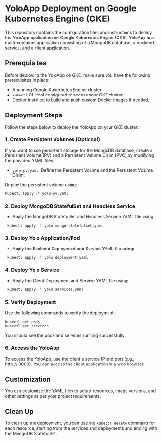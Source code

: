 # YoloApp Deployment on Google Kubernetes Engine (GKE)

This repository contains the configuration files and instructions to deploy the YoloApp application on Google Kubernetes Engine (GKE). YoloApp is a multi-container application consisting of a MongoDB database, a backend service, and a client application.

## Prerequisites

Before deploying the YoloApp on GKE, make sure you have the following prerequisites in place:

- A running Google Kubernetes Engine cluster.
- `kubectl` CLI tool configured to access your GKE cluster.
- Docker installed to build and push custom Docker images if needed.

## Deployment Steps

Follow the steps below to deploy the YoloApp on your GKE cluster:
### 1. Create Persistent Volumes (Optional)

If you want to use persistent storage for the MongoDB database, create a Persistent Volume (PV) and a Persistent Volume Claim (PVC) by modifying the provided YAML files:

- `yolo-pv.yaml`: Define the Persistent Volume and the Persistent Volume Claim.

Deploy the persistent volume using:
```bash
kubectl apply -f yolo-pv.yaml
```

### 2. Deploy MongoDB StatefulSet and Headless Service

- Apply the MongoDB StatefulSet and Headless Service YAML file using
```bash
 kubectl apply -f yolo-mongo-statefulset.yaml
 ```

### 3. Deploy Yolo Application/Pod

- Apply the Backend Deployment and Service YAML file using:
```bash
 kubectl apply -f yolo-deployment.yaml
 ```

### 4. Deploy Yolo Service

- Apply the Client Deployment and Service YAML file using:
```bash
 kubectl apply -f yolo-services.yaml
 ```


### 5. Verify Deployment

Use the following commands to verify the deployment:

```bash
kubectl get pods
kubectl get services
```
You should see the pods and services running successfully.

### 6. Access the YoloApp
To access the YoloApp, use the client's service IP and port (e.g., http://<Client-Service-IP>:3000). You can access the client application in a web browser.

## Customization
You can customize the YAML files to adjust resources, image versions, and other settings as per your project requirements.

## Clean Up
To clean up the deployment, you can use the `kubectl delete` command for each resource, starting from the services and deployments and ending with the MongoDB StatefulSet.
